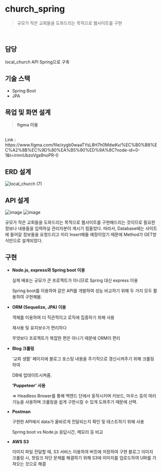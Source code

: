 # church_spring
>  규모가 작은 교회들을 도와드리는 목적으로 웹사이트를 구현
<br/>

## 담당

local_church API Spring으로 구축

## 기술 스택

* Spring Boot
* JPA

## 목업 및 화면 설계

> **figma 이용**
<br/>
Link : https://www.figma.com/file/xygb0waaTYsL8H7h0MdwKv/%EC%B0%B8%EC%A2%8B%EC%9D%80%EA%B5%90%ED%9A%8C?node-id=0-1&t=irmnUbzoVga9noPR-0

## ERD 설계

![local_church (7)](https://github.com/jooyun-1/church_spring/assets/71087271/762dcb23-6675-452b-8984-682374e7c70c)

## API 설계

<div align = "left">
  
![image](https://github.com/jooyun-1/church_spring/assets/71087271/fc6a1f23-b233-4afa-b5d0-f9f48aeb74fa) ![image](https://github.com/jooyun-1/church_spring/assets/71087271/c8f38573-443d-4c4c-9220-3f6af0c2d0c7)

</div>

 규모가 작은 교회들을 도와드리는 목적으로 웹사이트를 구현해드리는 것이므로 필요한 정보나 내용들을 입력하실 관리자분이 계시기 힘들었다. 따라서, Database에는 사이트에 들어갈 정보들을 요청드리고 미리 Insert해둘 예정이었기 때문에 Method가 GET방식만으로 설계되었다.


## 구현

- **Node.js, express와 Spring boot 이용**
    
    실제 배포는 규모가 큰 프로젝트가 아니므로 Spring 대신 express 이용
    
    Spring boot를 이용하여 같은 API를 개발하여 성능 비교하기 위해 두 가지 모두 활용하여 구현해봄.
    
- **ORM (Sequelize, JPA) 이용**
    
    객체를 이용하여 더 직관적이고 로직에 집중하기 위해 사용
    
    재사용 및 유지보수가 편리하다
    
    무엇보다 프로젝트가 복잡한 편은 아니기 때문에 ORM이 편리
    
- **Blog 크롤링**
    
    ‘교회 생활’ 페이지에 블로그 포스팅 내용을 주기적으로 갱신시켜주기 위해 크롤링하여
    
    DB에 업데이트시켜줌.
    
    **‘Puppeteer’ 사용**
    
    ⇒ Headless Brower를 통해 백엔드 단에서 동작시키며 키보드, 마우스 등의 여러 기능을 사용하며 크롤링을 쉽게 구현시킬 수 있게 도와주기 때문에 선택.
    

- **Postman**
    
    구현한 API에서 data가 올바르게 전달되는지 확인 및 테스트하기 위해 사용
    
    Spring boot vs Node.js 응답시간, 메모리 등 비교
    
- **AWS S3**
    
    이미지 파일 전달할 때, S3 서비스 이용하여 버킷에 저장하여 구현
    블로그 이미지 크롤링 시, 핫링크 차단 문제를 해결하기 위해 S3에 이미지를 업로드하여 URI를 가져오는 것으로 해결

